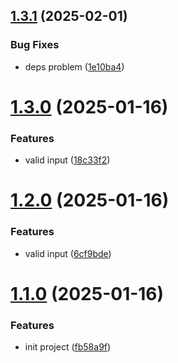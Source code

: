 ## [1.3.1](https://github.com/tardis-ksh/tencent-cloud-cdn-push-paths-cache/compare/v1.3.0...v1.3.1) (2025-02-01)


### Bug Fixes

* deps problem ([1e10ba4](https://github.com/tardis-ksh/tencent-cloud-cdn-push-paths-cache/commit/1e10ba40d78bfc676737ca1e914d6a3a4a47c2bc))



# [1.3.0](https://github.com/tardis-ksh/tencent-cloud-cdn-push-paths-cache/compare/v1.2.0...v1.3.0) (2025-01-16)


### Features

* valid input ([18c33f2](https://github.com/tardis-ksh/tencent-cloud-cdn-push-paths-cache/commit/18c33f2da50ad41086766dd25074bab72ba6eafd))



# [1.2.0](https://github.com/tardis-ksh/tencent-cloud-cdn-push-paths-cache/compare/v1.1.0...v1.2.0) (2025-01-16)


### Features

* valid input ([6cf9bde](https://github.com/tardis-ksh/tencent-cloud-cdn-push-paths-cache/commit/6cf9bde00599d1ccb0078d9938b8efe2a9a97a97))



# [1.1.0](https://github.com/tardis-ksh/tencent-cloud-cdn-push-paths-cache/compare/fb58a9fafdb52746dd86f1fb0c547fb5009f1f18...v1.1.0) (2025-01-16)


### Features

* init project ([fb58a9f](https://github.com/tardis-ksh/tencent-cloud-cdn-push-paths-cache/commit/fb58a9fafdb52746dd86f1fb0c547fb5009f1f18))



